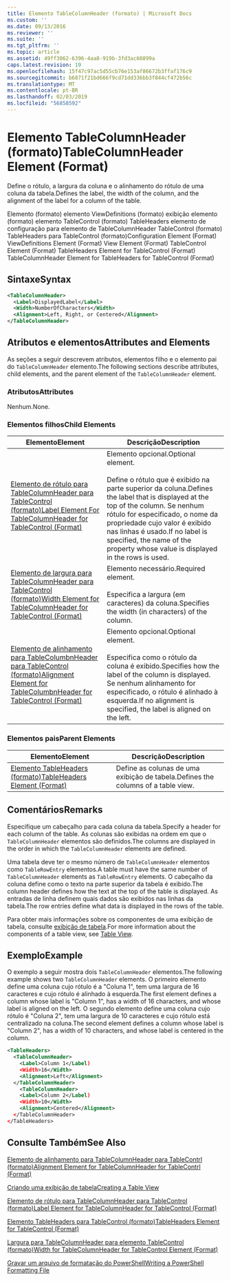 ```yaml
---
title: Elemento TableColumnHeader (formato) | Microsoft Docs
ms.custom: ''
ms.date: 09/13/2016
ms.reviewer: ''
ms.suite: ''
ms.tgt_pltfrm: ''
ms.topic: article
ms.assetid: 49ff3062-6396-4aa8-919b-3fd3ac60899a
caps.latest.revision: 19
ms.openlocfilehash: 15f47c97ac5d55cb76e153af86672b3ffaf176c9
ms.sourcegitcommit: b6871f21bd666f9cd71dd336bb3f844cf472b56c
ms.translationtype: MT
ms.contentlocale: pt-BR
ms.lasthandoff: 02/03/2019
ms.locfileid: "56858592"
---
```

# <a name="tablecolumnheader-element-format"></a><span data-ttu-id="8e9d1-102">Elemento TableColumnHeader (formato)</span><span class="sxs-lookup"><span data-stu-id="8e9d1-102">TableColumnHeader Element (Format)</span></span>

<span data-ttu-id="8e9d1-103">Define o rótulo, a largura da coluna e o alinhamento do rótulo de uma coluna da tabela.</span><span class="sxs-lookup"><span data-stu-id="8e9d1-103">Defines the label, the width of the column, and the alignment of the label for a column of the table.</span></span>

<span data-ttu-id="8e9d1-104">Elemento (formato) elemento ViewDefinitions (formato) exibição elemento (formato) elemento TableControl (formato) TableHeaders elemento de configuração para elemento de TableColumnHeader TableControl (formato) TableHeaders para TableControl (formato)</span><span class="sxs-lookup"><span data-stu-id="8e9d1-104">Configuration Element (Format) ViewDefinitions Element (Format) View Element (Format) TableControl Element (Format) TableHeaders Element for TableControl (Format) TableColumnHeader Element for TableHeaders for TableControl (Format)</span></span>

## <a name="syntax"></a><span data-ttu-id="8e9d1-105">Sintaxe</span><span class="sxs-lookup"><span data-stu-id="8e9d1-105">Syntax</span></span>

```xml
<TableColumnHeader>
  <Label>DisplayedLabel</Label>
  <Width>NumberOfCharacters</Width>
  <Alignment>Left, Right, or Centered</Alignment>
</TableColumnHeader>
```

## <a name="attributes-and-elements"></a><span data-ttu-id="8e9d1-106">Atributos e elementos</span><span class="sxs-lookup"><span data-stu-id="8e9d1-106">Attributes and Elements</span></span>

<span data-ttu-id="8e9d1-107">As seções a seguir descrevem atributos, elementos filho e o elemento pai do `TableColumnHeader` elemento.</span><span class="sxs-lookup"><span data-stu-id="8e9d1-107">The following sections describe attributes, child elements, and the parent element of the `TableColumnHeader` element.</span></span>

### <a name="attributes"></a><span data-ttu-id="8e9d1-108">Atributos</span><span class="sxs-lookup"><span data-stu-id="8e9d1-108">Attributes</span></span>

<span data-ttu-id="8e9d1-109">Nenhum.</span><span class="sxs-lookup"><span data-stu-id="8e9d1-109">None.</span></span>

### <a name="child-elements"></a><span data-ttu-id="8e9d1-110">Elementos filhos</span><span class="sxs-lookup"><span data-stu-id="8e9d1-110">Child Elements</span></span>

|<span data-ttu-id="8e9d1-111">Elemento</span><span class="sxs-lookup"><span data-stu-id="8e9d1-111">Element</span></span>|<span data-ttu-id="8e9d1-112">Descrição</span><span class="sxs-lookup"><span data-stu-id="8e9d1-112">Description</span></span>|
|-------------|-----------------|
|[<span data-ttu-id="8e9d1-113">Elemento de rótulo para TableColumnHeader para TableControl (formato)</span><span class="sxs-lookup"><span data-stu-id="8e9d1-113">Label Element For TableColumnHeader for TableControl (Format)</span></span>](./label-element-for-tablecolumnheader-for-tablecontrol-format.md)|<span data-ttu-id="8e9d1-114">Elemento opcional.</span><span class="sxs-lookup"><span data-stu-id="8e9d1-114">Optional element.</span></span><br /><br /> <span data-ttu-id="8e9d1-115">Define o rótulo que é exibido na parte superior da coluna.</span><span class="sxs-lookup"><span data-stu-id="8e9d1-115">Defines the label that is displayed at the top of the column.</span></span> <span data-ttu-id="8e9d1-116">Se nenhum rótulo for especificado, o nome da propriedade cujo valor é exibido nas linhas é usado.</span><span class="sxs-lookup"><span data-stu-id="8e9d1-116">If no label is specified, the name of the property whose value is displayed in the rows is used.</span></span>|
|[<span data-ttu-id="8e9d1-117">Elemento de largura para TableColumnHeader para TableControl (formato)</span><span class="sxs-lookup"><span data-stu-id="8e9d1-117">Width Element for TableColumnHeader for TableControl (Format)</span></span>](./width-element-for-tablecolumnheader-for-tablecontrol-format.md)|<span data-ttu-id="8e9d1-118">Elemento necessário.</span><span class="sxs-lookup"><span data-stu-id="8e9d1-118">Required element.</span></span><br /><br /> <span data-ttu-id="8e9d1-119">Especifica a largura (em caracteres) da coluna.</span><span class="sxs-lookup"><span data-stu-id="8e9d1-119">Specifies the width (in characters) of the column.</span></span>|
|[<span data-ttu-id="8e9d1-120">Elemento de alinhamento para TableColumbnHeader para TableControl (formato)</span><span class="sxs-lookup"><span data-stu-id="8e9d1-120">Alignment Element for TableColumbnHeader for TableControl (Format)</span></span>](./alignment-element-for-tablecolumnheader-for-tablecontrol-format.md)|<span data-ttu-id="8e9d1-121">Elemento opcional.</span><span class="sxs-lookup"><span data-stu-id="8e9d1-121">Optional element.</span></span><br /><br /> <span data-ttu-id="8e9d1-122">Especifica como o rótulo da coluna é exibido.</span><span class="sxs-lookup"><span data-stu-id="8e9d1-122">Specifies how the label of the column is displayed.</span></span> <span data-ttu-id="8e9d1-123">Se nenhum alinhamento for especificado, o rótulo é alinhado à esquerda.</span><span class="sxs-lookup"><span data-stu-id="8e9d1-123">If no alignment is specified, the label is aligned on the left.</span></span>|

### <a name="parent-elements"></a><span data-ttu-id="8e9d1-124">Elementos pais</span><span class="sxs-lookup"><span data-stu-id="8e9d1-124">Parent Elements</span></span>

|<span data-ttu-id="8e9d1-125">Elemento</span><span class="sxs-lookup"><span data-stu-id="8e9d1-125">Element</span></span>|<span data-ttu-id="8e9d1-126">Descrição</span><span class="sxs-lookup"><span data-stu-id="8e9d1-126">Description</span></span>|
|-------------|-----------------|
|[<span data-ttu-id="8e9d1-127">Elemento TableHeaders (formato)</span><span class="sxs-lookup"><span data-stu-id="8e9d1-127">TableHeaders Element (Format)</span></span>](./tableheaders-element-format.md)|<span data-ttu-id="8e9d1-128">Define as colunas de uma exibição de tabela.</span><span class="sxs-lookup"><span data-stu-id="8e9d1-128">Defines the columns of a table view.</span></span>|

## <a name="remarks"></a><span data-ttu-id="8e9d1-129">Comentários</span><span class="sxs-lookup"><span data-stu-id="8e9d1-129">Remarks</span></span>

<span data-ttu-id="8e9d1-130">Especifique um cabeçalho para cada coluna da tabela.</span><span class="sxs-lookup"><span data-stu-id="8e9d1-130">Specify a header for each column of the table.</span></span> <span data-ttu-id="8e9d1-131">As colunas são exibidas na ordem em que o `TableColumnHeader` elementos são definidos.</span><span class="sxs-lookup"><span data-stu-id="8e9d1-131">The columns are displayed in the order in which the `TableColumnHeader` elements are defined.</span></span>

<span data-ttu-id="8e9d1-132">Uma tabela deve ter o mesmo número de `TableColumnHeader` elementos como `TableRowEntry` elementos.</span><span class="sxs-lookup"><span data-stu-id="8e9d1-132">A table must have the same number of `TableColumnHeader` elements as `TableRowEntry` elements.</span></span> <span data-ttu-id="8e9d1-133">O cabeçalho da coluna define como o texto na parte superior da tabela é exibido.</span><span class="sxs-lookup"><span data-stu-id="8e9d1-133">The column header defines how the text at the top of the table is displayed.</span></span> <span data-ttu-id="8e9d1-134">As entradas de linha definem quais dados são exibidos nas linhas da tabela.</span><span class="sxs-lookup"><span data-stu-id="8e9d1-134">The row entries define what data is displayed in the rows of the table.</span></span>

<span data-ttu-id="8e9d1-135">Para obter mais informações sobre os componentes de uma exibição de tabela, consulte [exibição de tabela](./creating-a-table-view.md).</span><span class="sxs-lookup"><span data-stu-id="8e9d1-135">For more information about the components of a table view, see [Table View](./creating-a-table-view.md).</span></span>

## <a name="example"></a><span data-ttu-id="8e9d1-136">Exemplo</span><span class="sxs-lookup"><span data-stu-id="8e9d1-136">Example</span></span>

<span data-ttu-id="8e9d1-137">O exemplo a seguir mostra dois `TableColumnHeader` elementos.</span><span class="sxs-lookup"><span data-stu-id="8e9d1-137">The following example shows two `TableColumnHeader` elements.</span></span> <span data-ttu-id="8e9d1-138">O primeiro elemento define uma coluna cujo rótulo é a "Coluna 1", tem uma largura de 16 caracteres e cujo rótulo é alinhado à esquerda.</span><span class="sxs-lookup"><span data-stu-id="8e9d1-138">The first element defines a column whose label is "Column 1", has a width of 16 characters, and whose label is aligned on the left.</span></span> <span data-ttu-id="8e9d1-139">O segundo elemento define uma coluna cujo rótulo é "Coluna 2", tem uma largura de 10 caracteres e cujo rótulo está centralizado na coluna.</span><span class="sxs-lookup"><span data-stu-id="8e9d1-139">The second element defines a column whose label is "Column 2", has a width of 10 characters, and whose label is centered in the column.</span></span>

```xml
<TableHeaders>
  <TableColumnHeader>
    <Label>Column 1</Label)
    <Width>16</Width>
    <Alignment>Left</Alignment>
  </TableColumnHeader>
    <TableColumnHeader>
    <Label>Column 2</Label)
    <Width>10</Width>
    <Alignment>Centered</Alignment>
  </TableColumnHeader>
</TableHeaders>
```

## <a name="see-also"></a><span data-ttu-id="8e9d1-140">Consulte Também</span><span class="sxs-lookup"><span data-stu-id="8e9d1-140">See Also</span></span>

[<span data-ttu-id="8e9d1-141">Elemento de alinhamento para TableColumnHeader para TableContrl (formato)</span><span class="sxs-lookup"><span data-stu-id="8e9d1-141">Alignment Element for TableColumnHeader for TableContrl (Format)</span></span>](./alignment-element-for-tablecolumnheader-for-tablecontrol-format.md)

[<span data-ttu-id="8e9d1-142">Criando uma exibição de tabela</span><span class="sxs-lookup"><span data-stu-id="8e9d1-142">Creating a Table View</span></span>](./creating-a-table-view.md)

[<span data-ttu-id="8e9d1-143">Elemento de rótulo para TableColumnHeader para TableControl (formato)</span><span class="sxs-lookup"><span data-stu-id="8e9d1-143">Label Element for TableColumnHeader for TableControl (Format)</span></span>](./label-element-for-tablecolumnheader-for-tablecontrol-format.md)

[<span data-ttu-id="8e9d1-144">Elemento TableHeaders para TableControl (formato)</span><span class="sxs-lookup"><span data-stu-id="8e9d1-144">TableHeaders Element for TableControl (Format)</span></span>](./tableheaders-element-format.md)

[<span data-ttu-id="8e9d1-145">Largura para TableColumnHeader para elemento TableControl (formato)</span><span class="sxs-lookup"><span data-stu-id="8e9d1-145">Width for TableColumnHeader for TableControl Element (Format)</span></span>](./width-element-for-tablecolumnheader-for-tablecontrol-format.md)

[<span data-ttu-id="8e9d1-146">Gravar um arquivo de formatação do PowerShell</span><span class="sxs-lookup"><span data-stu-id="8e9d1-146">Writing a PowerShell Formatting File</span></span>](./writing-a-powershell-formatting-file.md)
